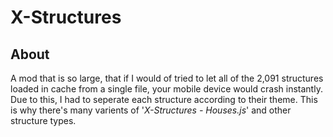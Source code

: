<h1>X-Structures</h1>

<h2>About</h2>

A mod that is so large, that if I would of tried to let all of the 2,091 structures loaded in cache from a single file, your mobile device would crash instantly. Due to this, I had to seperate each structure according to their theme. This is why there's many varients of '<i>X-Structures - Houses.js</i>' and other structure types.
